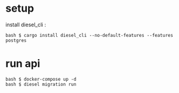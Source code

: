 # setup

install diesel_cli : 

```shell
bash $ cargo install diesel_cli --no-default-features --features postgres
```

# run api

```shell
bash $ docker-compose up -d
bash $ diesel migration run 
```

